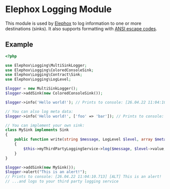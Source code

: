 # Elephox Logging Module

This module is used by [Elephox] to log information to one or more destinations (sinks).
It also supports formatting with [ANSI escape codes].

## Example

```php
<?php

use Elephox\Logging\MultiSinkLogger;
use Elephox\Logging\ColoredConsoleSink;
use Elephox\Logging\Contract\Sink;
use Elephox\Logging\LogLevel;

$logger = new MultiSinkLogger();
$logger->addSink(new ColoredConsoleSink());

$logger->info('Hello world!'); // Prints to console: [26.04.22 11:04:10.713] [INF] Hello world!

// You can also log meta data:
$logger->info('Hello world!', ['foo' => 'bar']); // Prints to console: [26.04.22 11:04:10.713] [INF] Hello world! {'foo': 'bar'}

// You can implement your own sink:
class MySink implements Sink
{
    public function write(string $message, LogLevel $level, array $metaData): void
    {
        $this->myThirdPartyLoggingService->log($message, $level->value, $metaData);
    }
}

$logger->addSink(new MySink());
$logger->alert("This is an alert!");
// Prints to console: [26.04.22 11:04:10.713] [ALT] This is an alert!
// ...and logs to your third party logging service
```

[Elephox]: https://github.com/elephox-dev/framework
[ANSI escape codes]: https://en.wikipedia.org/wiki/ANSI_escape_code
